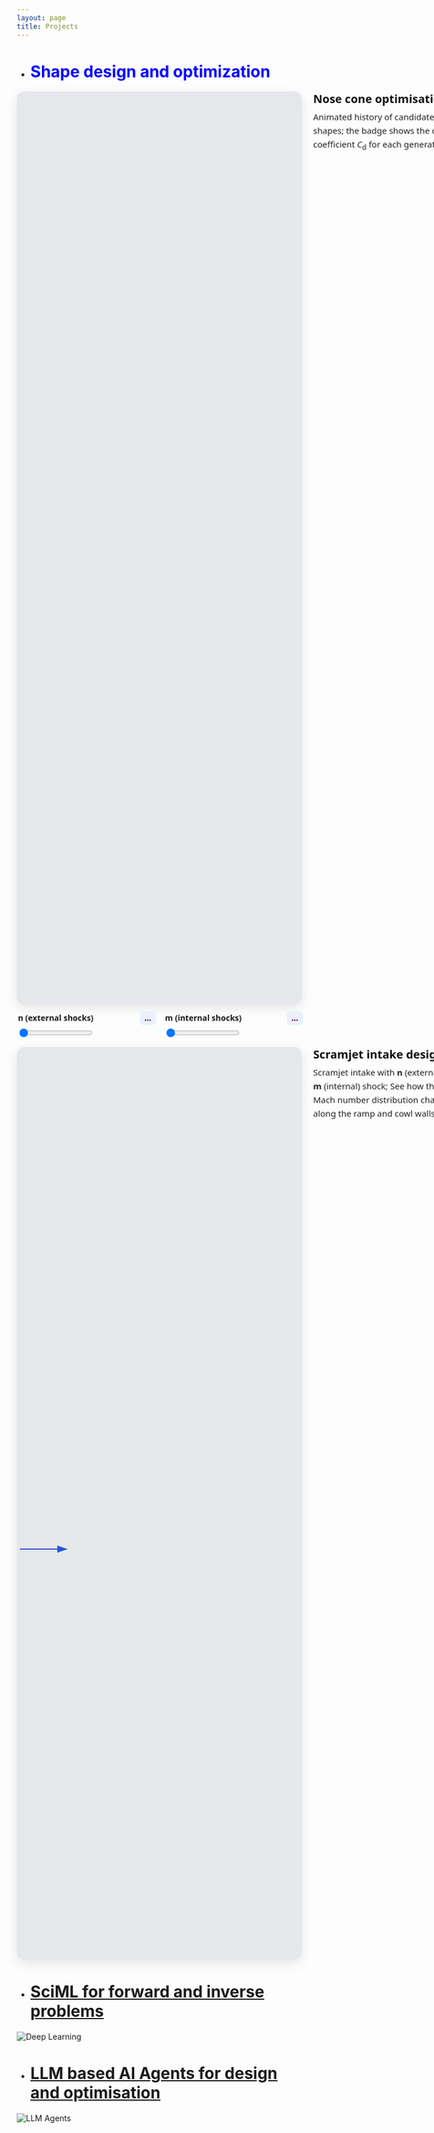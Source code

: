 ```yaml
---
layout: page
title: Projects
---
```


* # <span style="color:blue">Shape design and optimization </span>


<!-- model-viewer runtime -->
<script type="module" src="https://unpkg.com/@google/model-viewer@latest/dist/model-viewer.min.js"></script>
<script nomodule src="https://unpkg.com/@google/model-viewer@latest/dist/model-viewer-legacy.js"></script>

<style>
  .mv-wrap {
    position: relative;
    width: min(500px, 60vw);
    height: 40vh;
    margin: 0 auto;
    background: #e5e7eb;
    border-radius: 14px;
    box-shadow: 0 6px 20px rgba(0,0,0,.10);
    overflow: hidden;
  }
  .mv-layer {
    position: absolute; inset: 0;
    width: 100%; height: 100%;
    background: #e5e7eb;
    transform: translateY(24px) scale(2.5);
    transform-origin: 50% 40%;
    will-change: transform;
  }
  .hidden { visibility: hidden; }

  .hud {
    font-family: "Times New Roman", Times, serif;
    font-size: 28px;
    font-weight: 600;
    position: absolute; top: 14px; left: 16px;
    padding: 8px 12px;
    background: rgba(255,255,255,0.92);
    color: #111;
    border-radius: 10px;
    font: 700 20px/1.1 system-ui, -apple-system, Segoe UI, Roboto, sans-serif;
    box-shadow: 0 2px 8px rgba(0,0,0,0.08);
  }
  .hud .sym em { font-style: italic; }
  .hud .sym sub { font-size: 0.65em; vertical-align: -0.25em; }
  #cdVal { font-weight: 400; }
  .hud .small { font-weight: 600; font-size: 13px; opacity: .8; margin-left: 8px; }
</style>

<div class="card-row">
  <div class="mv-wrap">
    <model-viewer id="mvA" class="mv-layer"
      camera-controls disable-zoom disable-pan interaction-prompt="none"
      exposure="1" shadow-intensity="0"
      camera-orbit="200deg 65deg 100%"
      min-camera-orbit="200deg 65deg 100%"
      max-camera-orbit="200deg 65deg 100%"
      field-of-view="22deg"
      camera-target="0m 0m 0m"
      autoplay></model-viewer>

    <model-viewer id="mvB" class="mv-layer hidden"
      camera-controls disable-zoom disable-pan interaction-prompt="none"
      exposure="1" shadow-intensity="0"
      camera-orbit="200deg 65deg 100%"
      min-camera-orbit="200deg 65deg 100%"
      max-camera-orbit="200deg 65deg 100%"
      field-of-view="22deg"
      camera-target="0m 0m 0m"
      autoplay></model-viewer>

    <div class="hud"><span class="sym"><em>C</em><sub>d</sub></span> <span id="cdVal">—</span> <span class="small">(gen <span id="genIdx">0</span>)</span></div>
  </div>

  <aside class="sidebox">
    <h3>Nose cone optimisation</h3>
    <p>Animated history of candidate shapes; the badge shows the drag coefficient
       <em>C</em><sub>d</sub> for each generation.</p>
  </aside>
</div>

<script>
(function(){
  const BASE   = '{{ "/" | relative_url }}'.replace(/\/+$/, '') + '/';
  const FOLDER = 'assets/flow/history_pop_00/';
  const START  = 0, END = 50, PAD = 3, FPS = 5, LOOP = true;
  const SUFFIX = '_unlit', EXT = '.glb';
  const CACHE_BUST = '?v={{ site.time | date: "%s" }}';
  const CD_JSON = BASE + FOLDER + 'pop_00_meta.json' + CACHE_BUST;

  const mvA = document.getElementById('mvA');
  const mvB = document.getElementById('mvB');
  const cdEl  = document.getElementById('cdVal');
  const genEl = document.getElementById('genIdx');

  let cur = START, front = mvA, back = mvB, cdArr = null;

  function framePath(i){ return BASE + FOLDER + 'frame_' + String(i).padStart(PAD,'0') + SUFFIX + EXT + CACHE_BUST; }
  function updateHUD(i){
    if (genEl) genEl.textContent = i;
    if (!cdArr || !cdArr.length){ if(cdEl) cdEl.textContent = '—'; return; }
    const v = cdArr[Math.max(0, Math.min(i, cdArr.length-1))];
    cdEl.textContent = (typeof v === 'number') ? v.toFixed(4) : '—';
  }
  function swapLayers(){ front.classList.add('hidden'); back.classList.remove('hidden'); const t=front; front=back; back=t; }
  function scheduleNext(){
    if (cur > END){ if(!LOOP) return; cur = START; }
    back.src = framePath(cur);
    const onLoaded = () => { back.removeEventListener('load', onLoaded); swapLayers(); updateHUD(cur); cur++; setTimeout(scheduleNext, 1000/FPS); };
    const onError  = () => { back.removeEventListener('error', onError);  cur++; setTimeout(scheduleNext, 0); };
    back.addEventListener('load', onLoaded, {once:true});
    back.addEventListener('error', onError, {once:true});
  }
  function start(){ front.src = framePath(START); front.addEventListener('load', ()=>{ updateHUD(START); cur=START+1; setTimeout(scheduleNext, 1000/FPS); }, {once:true}); }
  function loadCd(){ return fetch(CD_JSON).then(r=>r.ok?r.json():null).then(j=>{ if(j && Array.isArray(j.cd)) cdArr=j.cd; }).catch(()=>{}); }
  document.addEventListener('DOMContentLoaded', ()=>{ loadCd().finally(start); });
})();
</script>

<style>
  .card-row{
    display:grid;
    grid-template-columns: min(500px, 60vw) minmax(260px, 1fr);
    align-items:start;
    gap: 1.25rem;
    max-width: 1100px;
    margin: .75rem auto;
  }
  .sidebox h3{
    margin: 0 0 .4rem;
    font: 700 20px/1.25 system-ui,-apple-system,Segoe UI,Roboto,sans-serif;
    color:#111;
  }
  .sidebox p{
    margin:0;
    font: 400 15px/1.6 system-ui,-apple-system,Segoe UI,Roboto,sans-serif;
    color:#222;
  }
  .card-cell{ position:relative; }
  @media (max-width: 900px){ .card-row{ grid-template-columns: 1fr; } }
</style>


<!-- ── Scramjet param sweep block ─────────── -->
<script type="module" src="https://unpkg.com/@google/model-viewer/dist/model-viewer.min.js"></script>

<style>
  .scramjet-wrap{
    position: relative;
    width: min(500px, 60vw);
    margin: .75rem auto;
    padding: 0;
  }
  .scramjet-controls{display:flex;gap:1rem;align-items:center;justify-content:space-between;margin:0 0 .5rem}
  .scramjet-ctl{flex:1}
  .scramjet-ctl label{display:flex;align-items:center;justify-content:space-between;font:600 14px/1.2 system-ui,-apple-system,Segoe UI,Roboto,sans-serif;margin:0 0 .25rem}
  .scramjet-ctl output{font:600 14px;color:#111;background:#eef;padding:.15rem .45rem;border-radius:.4rem;border:1px solid #cfe}
  .scramjet-ticks{display:flex;justify-content:space-between;font:12px system-ui,-apple-system,Segoe UI,Roboto,sans-serif;color:#555;margin:.2rem 0 0}
  .scramjet-viewer{
    width: 100%;
    height: 40vh;
    background: #e5e7eb;
    display: block;
    border-radius: 14px;
    box-shadow: 0 6px 20px rgba(0,0,0,.10);
    overflow: hidden;
  }
  .scramjet-arrow{
    position:absolute; left:0;               /* moved to left side */
    top:55%; transform:translateY(-50%);
    width:18%; height:10%;
    pointer-events:none; opacity:.95; z-index:2;
  }
</style>

<div class="scramjet-wrap" id="scramjet-wrap">
  <div class="scramjet-controls">
    <div class="scramjet-ctl">
      <label>n (external shocks) <output id="scramjet-nOut">…</output></label>
      <input id="scramjet-n" type="range" min="0" max="4" step="1" value="0" />
      <div id="scramjet-nTicks" class="scramjet-ticks"></div>
    </div>
    <div class="scramjet-ctl">
      <label>m (internal shocks) <output id="scramjet-mOut">…</output></label>
      <input id="scramjet-m" type="range" min="0" max="4" step="1" value="0" />
      <div id="scramjet-mTicks" class="scramjet-ticks"></div>
    </div>
  </div>
</div>

<!-- IMPORTANT: blank line + flush-left HTML so Markdown doesn't code-block it -->
<div class="card-row">
  <div class="card-cell">
<model-viewer
  id="scramjet-mv"
  class="scramjet-viewer"
  src="{{ '/assets/flow/scramjet/scramjet.glb' | relative_url }}"
  alt="Scramjet intake walls colored by Mach; translucent side plates"
  camera-controls
  interaction-prompt="none"
  auto-rotate
  rotation-per-second="0deg"
  auto-rotate-delay="0"
  camera-orbit="-92deg 160deg 75%"
  exposure="1.0"
  shadow-intensity="0"
  ar>
</model-viewer>

<svg aria-hidden="true" viewBox="0 0 300 60" preserveAspectRatio="xMidYMid meet" class="scramjet-arrow">
  <defs>
    <marker id="scramjet-fs-head" markerWidth="15" markerHeight="10" refX="9" refY="3.5" orient="auto">
      <polygon points="0 0, 10 3.5, 0 7" fill="#1d4ed8"></polygon>
    </marker>
  </defs>
  <line id="scramjet-fs-line" x1="20" y1="30" x2="290" y2="30"
        stroke="#1d4ed8" stroke-width="6" stroke-linecap="round"
        marker-end="url(#scramjet-fs-head)"></line>
</svg>
  </div>

  <aside class="sidebox">
    <h3>Scramjet intake design</h3>
    <p>Scramjet intake with <strong>n</strong> (external) and <strong>m</strong> (internal) shock;
       See how the Mach number distribution changes along the ramp and cowl walls.</p>
  </aside>
</div>

<script>
(function(){
  const FLOW_DIR = 'ltr';
  const base = "{{ '/assets/flow/scramjet/' | relative_url }}".replace(/\/+$/,'/');
  const manifestUrl = base + "manifest.json";

  const mv   = document.getElementById('scramjet-mv');
  const nEl  = document.getElementById('scramjet-n');
  const mEl  = document.getElementById('scramjet-m');
  const nOut = document.getElementById('scramjet-nOut');
  const mOut = document.getElementById('scramjet-mOut');
  const nTicks = document.getElementById('scramjet-nTicks');
  const mTicks = document.getElementById('scramjet-mTicks');
  const fsLine = document.getElementById('scramjet-fs-line');

  function setArrowDirection(dir){
    if (dir === 'ltr'){ fsLine.setAttribute('x1','20');  fsLine.setAttribute('x2','290'); }
    else { fsLine.setAttribute('x1','290'); fsLine.setAttribute('x2','20'); }
  }
  setArrowDirection(FLOW_DIR);

  let nVals = [2,3,10,32,100], mVals = [2,3,10,32,100];
  let pattern = "scramjet_n{n}_m{m}.glb";

  fetch(manifestUrl, {cache:'no-store'}).then(r => r.ok ? r.json() : null).then(man => {
    if (man){
      if (Array.isArray(man.n_values)) nVals = man.n_values;
      if (Array.isArray(man.m_values)) mVals = man.m_values;
      if (man.pattern) pattern = man.pattern;
    }
    init();
  }).catch(init);

  function init(){
    nEl.max = String(nVals.length - 1);
    mEl.max = String(mVals.length - 1);
    nTicks.innerHTML = nVals.map(v => `<span>${v}</span>`).join('');
    mTicks.innerHTML = mVals.map(v => `<span>${v}</span>`).join('');

    const iN0 = Math.floor(nVals.length / 2);
    const iM0 = Math.floor(mVals.length / 2);
    nEl.value = iN0;  mEl.value = iM0;

    updateModel();
  }

  const fileFor = (n, m) => base + pattern.replace("{n}", n).replace("{m}", m);

  const seen = new Set();
  function prefetch(url){
    if (seen.has(url)) return;
    const l = document.createElement('link'); l.rel='prefetch'; l.href=url;
    document.head.appendChild(l); seen.add(url);
  }
  function prefetchNeighbors(iN, iM){
    const idx = [[iN-1,iM],[iN+1,iM],[iN,iM-1],[iN,iM+1],[iN-1,iM-1],[iN+1,iM+1],[iN-1,iM+1],[iN+1,iM-1]];
    for (const [a,b] of idx){
      if (a>=0 && a<nVals.length && b>=0 && b<mVals.length){
        prefetch( fileFor(nVals[a], mVals[b]) );
      }
    }
  }

  function updateModel(){
    const iN = parseInt(nEl.value,10);
    const iM = parseInt(mEl.value,10);
    const n = nVals[iN], m = mVals[iM];
    nOut.textContent = n; mOut.textContent = m;
    mv.src = fileFor(n, m);
    prefetchNeighbors(iN, iM);
  }

  let raf = null;
  function onInput(){
    if (raf) cancelAnimationFrame(raf);
    raf = requestAnimationFrame(()=>{ updateModel(); raf=null; });
  }
  nEl.addEventListener('input', onInput);
  mEl.addEventListener('input', onInput);
})();
</script>


* # <span style="color:blue">[SciML for forward and inverse problems](Sub_projects/p_deep_learning.md) </span>

![Deep Learning](https://github.com/user-attachments/assets/be1c2e28-2088-48e6-a927-a2e9a19617ce "Differentiable physics-based phiflow fluid solver used as a solver-in-the-loop approach for learning a continuous function for the accurate reconstruction of local (wall boundary properties) and global (cylinder wake frequencies) fluid phenomena. ")


* # <span style="color:blue">[LLM based AI Agents for design and optimisation](Sub_projects/p_immersed_boundary.md) </span>

![LLM Agents](https://github.com/user-attachments/assets/88a11cd4-c813-481f-8f7f-e573ae7724ec "Depiction of an agentic framework that leverages LLM like ChatGPT 3.5 and Llama-3.1-70B model to perform zero shot optimisation for complex single and multi-objective optimisation problems of practical interest. ")
